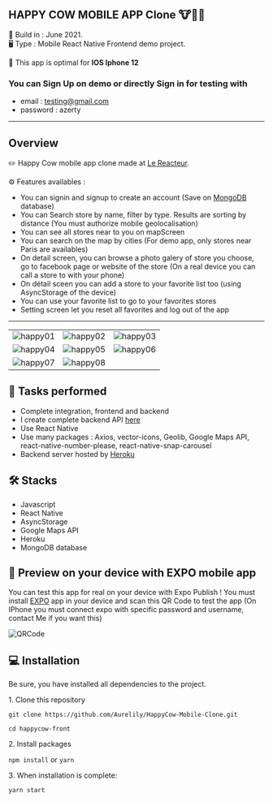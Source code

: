 HAPPY COW MOBILE APP Clone 🐮🥙🥗
-----------------
  
📆 Build in : June 2021.   
🖥 Type : Mobile React Native Frontend demo project.

📱 This app is optimal for **IOS Iphone 12** 

### You can Sign Up on demo or directly Sign in for testing with
* email : testing@gmail.com
* password : azerty

-----------------

Overview 
---
✏️ Happy Cow mobile app clone made at [Le Reacteur](https://www.lereacteur.io/).   

⚙️ Features availables : 
* You can signin and signup to create an account (Save on [MongoDB](https://www.mongodb.com/) database)
* You can Search store by name, filter by type. Results are sorting by distance (You must authorize mobile geolocalisation)
* You can see all stores near to you on mapScreen
* You can search on the map by cities (For demo app, only stores near Paris are availables)
* On detail screen, you can browse a photo galery of store you choose, go to facebook page or website of the store (On a real device you can call a store to with your phone)
* On détail sceen you can add a store to your favorite list too (using AsyncStorage of the device)
* You can use your favorite list to go to your favorites stores
* Setting screen let you reset all favorites and log out of the app


---
<table>
  <tr>
    <td><img src="https://res.cloudinary.com/lilycloud/image/upload/v1626686547/Git%20ReadMe/HappyCow/01-signup1_epxxkx.gif"  alt="happy01"></td>
    <td><img src="https://res.cloudinary.com/lilycloud/image/upload/v1626686547/Git%20ReadMe/HappyCow/01-signup2_qjoszh.gif"  alt="happy02"></td>
     <td><img src="https://res.cloudinary.com/lilycloud/image/upload/v1626686547/Git%20ReadMe/HappyCow/02-signin_pb6nrh.gif"  alt="happy03"></td>
  </tr>
    <tr>
    <td><img src="https://res.cloudinary.com/lilycloud/image/upload/v1626686547/Git%20ReadMe/HappyCow/03-searchName_neok3u.gif"  alt="happy04"></td>
    <td><img src="https://res.cloudinary.com/lilycloud/image/upload/v1626686548/Git%20ReadMe/HappyCow/04-mapScreen_aywtcr.gif"  alt="happy05"></td>
      <td><img src="https://res.cloudinary.com/lilycloud/image/upload/v1626687842/Git%20ReadMe/HappyCow/05-searchLocalite_gqlnux.gif"  alt="happy06"></td>
  </tr>
  <tr>
    <td><img src="https://res.cloudinary.com/lilycloud/image/upload/v1626687962/Git%20ReadMe/HappyCow/06-detailScreen_gni4do.gif"  alt="happy07"></td>
     <td><img src="https://res.cloudinary.com/lilycloud/image/upload/v1626686549/Git%20ReadMe/HappyCow/07-favoriteScreen_vmd079.gif"  alt="happy08"></td>


  </tr>
  </table>



🚀 Tasks performed
---
* Complete integration, frontend and backend
* I create complete backend API [here](https://github.com/Aurelily/HappyCow-back)
* Use React Native
* Use many packages : Axios, vector-icons, Geolib, Google Maps API, react-native-number-please, react-native-snap-carousel
* Backend server hosted by [Heroku](https://heroku.com)

🛠 Stacks
---
* Javascript
* React Native
* AsyncStorage
* Google Maps API
* Heroku
* MongoDB database

📱 Preview on your device with EXPO mobile app
---
You can test this app for real on your device with Expo Publish !
You must install [EXPO](https://expo.io) app in your device and scan this QR Code to test the app (On IPhone you must connect expo with specific password and username, contact Me if you want this)

![QRCode](https://res.cloudinary.com/lilycloud/image/upload/v1672327847/Git%20ReadMe/HappyCow/qrcode-expo2_q93wyb.png)


💻 Installation
---

Be sure, you have installed all dependencies to the project.  

1️. Clone this repository

`git clone https://github.com/Aurelily/HappyCow-Mobile-Clone.git`

`cd happycow-front`

2️. Install packages

`npm install`
or
`yarn`

3️. When installation is complete:

`yarn start`

